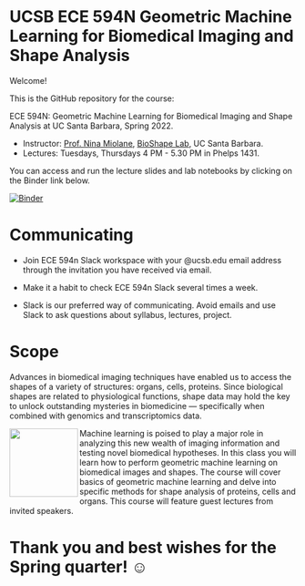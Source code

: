 # UCSB ECE 594N Geometric Machine Learning for Biomedical Imaging and Shape Analysis

Welcome!

This is the GitHub repository for the course:

ECE 594N: Geometric Machine Learning for Biomedical Imaging and Shape Analysis at UC Santa Barbara, Spring 2022.

- Instructor: [Prof. Nina Miolane](https://www.ece.ucsb.edu/people/faculty/nina-miolane), [BioShape Lab](https://bioshape.ece.ucsb.edu/), UC Santa Barbara.
- Lectures: Tuesdays, Thursdays 4 PM - 5.30 PM in Phelps 1431.

You can access and run the lecture slides and lab notebooks by clicking on the Binder link below.

[![Binder](https://mybinder.org/badge_logo.svg)](https://mybinder.org/v2/gh/bioshape-lab/ece594n/main?filepath=lectures)

# Communicating

- Join ECE 594n Slack workspace with your @ucsb.edu email address through the invitation you have received via email.

- Make it a habit to check ECE 594n Slack several times a week.

- Slack is our preferred way of communicating. Avoid emails and use Slack to ask questions about syllabus, lectures, project.

# Scope

Advances in biomedical imaging techniques have enabled us to access the shapes of a variety of structures: organs, cells, proteins. Since biological shapes are related to physiological functions, shape data may hold the key to unlock outstanding mysteries in biomedicine — specifically when combined with genomics and transcriptomics data.

<img src="https://raw.githubusercontent.com/bioshape-lab/ece594n/master/fig_readme.png" height="120px" width="120px" align="left">

Machine learning is poised to play a major role in analyzing this new wealth of imaging information and testing novel biomedical hypotheses.
In this class you will learn how to perform geometric machine learning on biomedical images and shapes. The course will cover basics of geometric machine learning and delve into specific methods for shape analysis of proteins, cells and organs. This course will feature guest lectures from invited speakers.


# Thank you and best wishes for the Spring quarter! ☺
